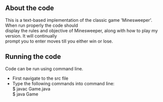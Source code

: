 ## About the code
This is a text-based implementation of the classic game 'Minesweeper'. When run properly the code should <br>
display the rules and objective of Minesweeper, along with how to play my version. It will continually <br>
prompt you to enter moves till you either win or lose. <br>

## Running the code

Code can be run using command line. <br>
 - First navigate to the src file 
 - Type the following commands into command line: <br>
    $ javac Game.java <br>
    $ java Game <br><br>

